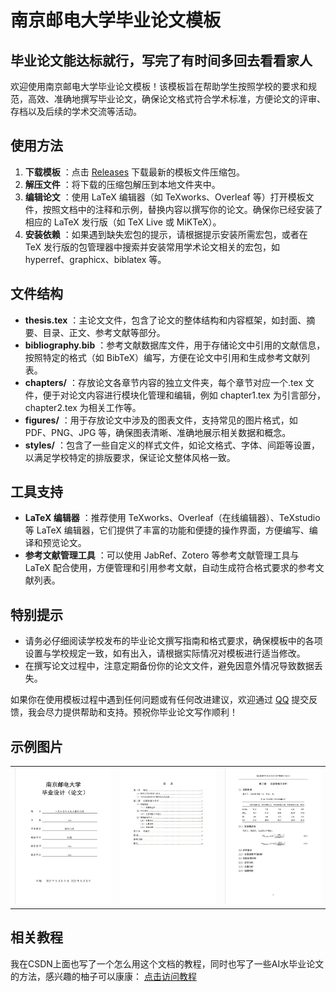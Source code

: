 # 南京邮电大学毕业论文模板
## 毕业论文能达标就行，写完了有时间多回去看看家人
欢迎使用南京邮电大学毕业论文模板！该模板旨在帮助学生按照学校的要求和规范，高效、准确地撰写毕业论文，确保论文格式符合学术标准，方便论文的评审、存档以及后续的学术交流等活动。

## 使用方法

  1. **下载模板** ：点击 [Releases]([https://github.com/your-username/your-repo-name/releases](https://github.com/ace-trump-tech/NJUPT-Thesis/tree/main?tab=readme-ov-file)) 下载最新的模板文件压缩包。
  2. **解压文件** ：将下载的压缩包解压到本地文件夹中。
  3. **编辑论文** ：使用 LaTeX 编辑器（如 TeXworks、Overleaf 等）打开模板文件，按照文档中的注释和示例，替换内容以撰写你的论文。确保你已经安装了相应的 LaTeX 发行版（如 TeX Live 或 MiKTeX）。
  4. **安装依赖** ：如果遇到缺失宏包的提示，请根据提示安装所需宏包，或者在 TeX 发行版的包管理器中搜索并安装常用学术论文相关的宏包，如 hyperref、graphicx、biblatex 等。

## 文件结构

  * **thesis.tex** ：主论文文件，包含了论文的整体结构和内容框架，如封面、摘要、目录、正文、参考文献等部分。
  * **bibliography.bib** ：参考文献数据库文件，用于存储论文中引用的文献信息，按照特定的格式（如 BibTeX）编写，方便在论文中引用和生成参考文献列表。
  * **chapters/** ：存放论文各章节内容的独立文件夹，每个章节对应一个.tex 文件，便于对论文内容进行模块化管理和编辑，例如 chapter1.tex 为引言部分，chapter2.tex 为相关工作等。
  * **figures/** ：用于存放论文中涉及的图表文件，支持常见的图片格式，如 PDF、PNG、JPG 等，确保图表清晰、准确地展示相关数据和概念。
  * **styles/** ：包含了一些自定义的样式文件，如论文格式、字体、间距等设置，以满足学校特定的排版要求，保证论文整体风格一致。

## 工具支持

  * **LaTeX 编辑器** ：推荐使用 TeXworks、Overleaf（在线编辑器）、TeXstudio 等 LaTeX 编辑器，它们提供了丰富的功能和便捷的操作界面，方便编写、编译和预览论文。
  * **参考文献管理工具** ：可以使用 JabRef、Zotero 等参考文献管理工具与 LaTeX 配合使用，方便管理和引用参考文献，自动生成符合格式要求的参考文献列表。

## 特别提示

  * 请务必仔细阅读学校发布的毕业论文撰写指南和格式要求，确保模板中的各项设置与学校规定一致，如有出入，请根据实际情况对模板进行适当修改。
  * 在撰写论文过程中，注意定期备份你的论文文件，避免因意外情况导致数据丢失。

如果你在使用模板过程中遇到任何问题或有任何改进建议，欢迎通过 [QQ](1399083497@qq.com) 提交反馈，我会尽力提供帮助和支持。预祝你毕业论文写作顺利！

## 示例图片

<table style="width:100%">
  <tr>
    <td style="text-align: center;">
      <img src="p1.jpg" width="300">
    </td>
    <td style="text-align: center;">
      <img src="p2.jpg" width="300">
    </td>
    <td style="text-align: center;">
      <img src="p3.jpg" width="300">
    </td>
  </tr>
</table>

## 相关教程

我在CSDN上面也写了一个怎么用这个文档的教程，同时也写了一些AI水毕业论文的方法，感兴趣的柚子可以康康： [点击访问教程](https://blog.csdn.net/qq_63129682/article/details/147778798?spm=1001.2014.3001.5502)
